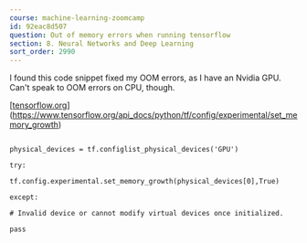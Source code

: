 ```yaml
---
course: machine-learning-zoomcamp
id: 92eac8d507
question: Out of memory errors when running tensorflow
section: 8. Neural Networks and Deep Learning
sort_order: 2990
---
```


I found this code snippet fixed my OOM errors, as I have an Nvidia GPU. Can't speak to OOM errors on CPU, though.

[[tensorflow.org](https://www.tensorflow.org/api_docs/python/tf/config/experimental/set_memory_growth)](https://www.tensorflow.org/api_docs/python/tf/config/experimental/set_memory_growth)

```

physical_devices = tf.configlist_physical_devices('GPU')

try:

tf.config.experimental.set_memory_growth(physical_devices[0],True)

except:

# Invalid device or cannot modify virtual devices once initialized.

pass

```

